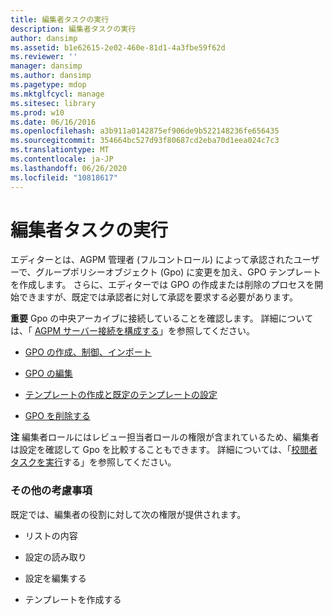 ```yaml
---
title: 編集者タスクの実行
description: 編集者タスクの実行
author: dansimp
ms.assetid: b1e62615-2e02-460e-81d1-4a3fbe59f62d
ms.reviewer: ''
manager: dansimp
ms.author: dansimp
ms.pagetype: mdop
ms.mktglfcycl: manage
ms.sitesec: library
ms.prod: w10
ms.date: 06/16/2016
ms.openlocfilehash: a3b911a0142875ef906de9b522148236fe656435
ms.sourcegitcommit: 354664bc527d93f80687cd2eba70d1eea024c7c3
ms.translationtype: MT
ms.contentlocale: ja-JP
ms.lasthandoff: 06/26/2020
ms.locfileid: "10818617"
---
```

# 編集者タスクの実行


エディターとは、AGPM 管理者 (フルコントロール) によって承認されたユーザーで、グループポリシーオブジェクト (Gpo) に変更を加え、GPO テンプレートを作成します。 さらに、エディターでは GPO の作成または削除のプロセスを開始できますが、既定では承認者に対して承認を要求する必要があります。

**重要** Gpo の中央アーカイブに接続していることを確認します。 詳細については、「 [AGPM サーバー接続を構成する](configure-the-agpm-server-connection-reviewer.md)」を参照してください。

 

-   [GPO の作成、制御、インポート](creating-controlling-or-importing-a-gpo-editor.md)

-   [GPO の編集](editing-a-gpo.md)

-   [テンプレートの作成と既定のテンプレートの設定](creating-a-template-and-setting-a-default-template.md)

-   [GPO を削除する](delete-a-gpo-editor.md)

**注** 編集者ロールにはレビュー担当者ロールの権限が含まれているため、編集者は設定を確認して Gpo を比較することもできます。 詳細については、「[校閲者タスクを実行](performing-reviewer-tasks.md)する」を参照してください。

 

### その他の考慮事項

既定では、編集者の役割に対して次の権限が提供されます。

-   リストの内容

-   設定の読み取り

-   設定を編集する

-   テンプレートを作成する

 

 





